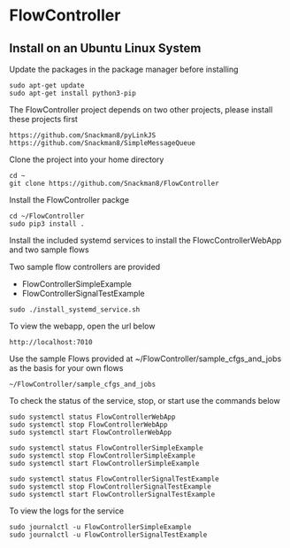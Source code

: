# FlowController

## Install on an Ubuntu Linux System
Update the packages in the package manager before installing
```
sudo apt-get update
sudo apt-get install python3-pip
```

The FlowController project depends on two other projects, please install these projects first
```
https://github.com/Snackman8/pyLinkJS
https://github.com/Snackman8/SimpleMessageQueue
```

Clone the project into your home directory
```
cd ~
git clone https://github.com/Snackman8/FlowController
```

Install the FlowController packge
```
cd ~/FlowController
sudo pip3 install .
```

Install the included systemd services to install the FlowcControllerWebApp and two sample flows

Two sample flow controllers are provided
* FlowControllerSimpleExample
* FlowControllerSignalTestExample

```
sudo ./install_systemd_service.sh
```

To view the webapp, open the url below
```
http://localhost:7010
```

Use the sample Flows provided at ~/FlowController/sample_cfgs_and_jobs as the basis for your own flows
```
~/FlowController/sample_cfgs_and_jobs
```

To check the status of the service, stop, or start use the commands below
```
sudo systemctl status FlowControllerWebApp
sudo systemctl stop FlowControllerWebApp
sudo systemctl start FlowControllerWebApp

sudo systemctl status FlowControllerSimpleExample
sudo systemctl stop FlowControllerSimpleExample
sudo systemctl start FlowControllerSimpleExample

sudo systemctl status FlowControllerSignalTestExample
sudo systemctl stop FlowControllerSignalTestExample
sudo systemctl start FlowControllerSignalTestExample

```

To view the logs for the service
```
sudo journalctl -u FlowControllerSimpleExample
sudo journalctl -u FlowControllerSignalTestExample
```
